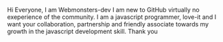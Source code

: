 Hi Everyone, I am Webmonsters-dev I am new to GitHub virtually no exeperience of the community.
I am a javascript programmer, love-it and I want your collaboration, partnership and friendly
associate towards my growth in the javascript development skill.
Thank you

<!---
webmonsters-dev/webmonsters-dev is a ✨ special ✨ repository because its `README.md` (this file) appears on your GitHub profile.
You can click the Preview link to take a look at your changes.
--->
